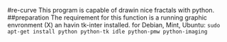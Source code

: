 #re-curve
This program is capable of drawin nice fractals with python.
##preparation
The requirement for this function is a running graphic envronment (X) an havin tk-inter installed.
for Debian, Mint, Ubuntu:
`sudo apt-get install python python-tk idle python-pmw python-imaging`
